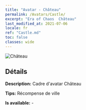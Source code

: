 ```yaml
---
title: "Avatar - Château"
permalink: /Avatars/Castle/
excerpt: "Era of Chaos  Château"
last_modified_at: 2021-07-06
locale: fr
ref: "Castle.md"
toc: false
classes: wide
---
```

 ![Château](/images/a/avatarFrame_11.png)

## Détails

 **Description:** Cadre d'avatar Château 

 **Tips:** Récompense de ville 

 **Is available:**  - 

